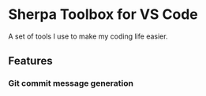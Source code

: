 # Sherpa Toolbox for VS Code

A set of tools I use to make my coding life easier.

## Features

### Git commit message generation

